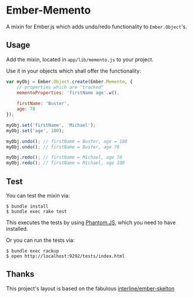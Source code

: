 Ember-Memento
==============

A mixin for Ember.js which adds undo/redo functionality to `Ember.Object`'s.

Usage
-----

Add the mixin, located in `app/lib/memento.js` to your project.

Use it in your objects which shall offer the functionality:

```javascript
var myObj = Ember.Object.create(Ember.Memento, {
	// properties which are "tracked"
	mementoProperties: 'firstName age'.w(),
	
	firstName: 'Buster',
	age: 78
});

myObj.set('firstName', 'Michael');
myObj.set('age', 100);

myObj.undo(); // firstName = Buster, age = 100
myObj.undo(); // firstName = Buster, age 78

myObj.redo(); // firstName = Michael, age 78
myObj.redo(); // firstName = Michael, age 100
```

Test
----

You can test the mixin via:

    $ bundle install 
    $ bundle exec rake test

This executes the tests by using [Phantom.JS](http://www.phantomjs.org/), which you need to have installed.

Or you can run the tests via:

    $ bundle exec rackup
    $ open http://localhost:9292/tests/index.html


Thanks
------

This project's layout is based on the fabulous [interline/ember-skelton](https://github.com/interline/ember-skeleton)